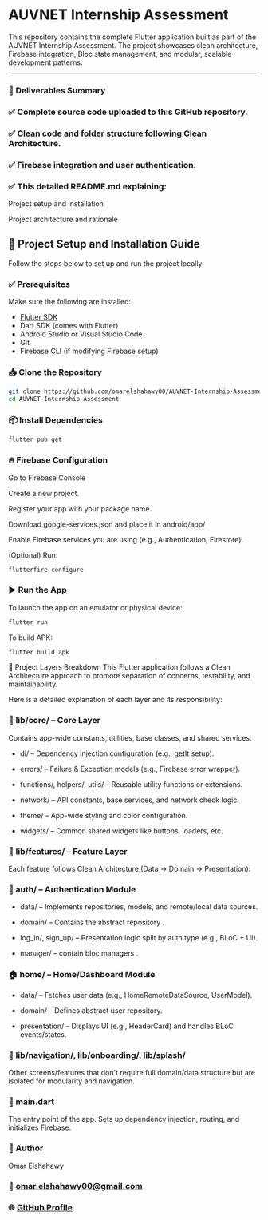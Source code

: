 # AUVNET Internship Assessment

This repository contains the complete Flutter application built as part of the AUVNET Internship Assessment. The project showcases clean architecture, Firebase integration, Bloc state management, and modular, scalable development patterns.

---
### 📝 Deliverables Summary
### ✅ Complete source code uploaded to this GitHub repository.

### ✅ Clean code and folder structure following Clean Architecture.

### ✅ Firebase integration and user authentication.

### ✅ This detailed README.md explaining:

Project setup and installation

Project architecture and rationale

## 🚀 Project Setup and Installation Guide

Follow the steps below to set up and run the project locally:

### ✅ Prerequisites

Make sure the following are installed:

- [Flutter SDK](https://flutter.dev/docs/get-started/install)
- Dart SDK (comes with Flutter)
- Android Studio or Visual Studio Code
- Git
- Firebase CLI (if modifying Firebase setup)

### 📥 Clone the Repository

```bash
git clone https://github.com/omarelshahawy00/AUVNET-Internship-Assessment.git
cd AUVNET-Internship-Assessment
```
### 📦 Install Dependencies

```bash
flutter pub get
```
### 🔥 Firebase Configuration
Go to Firebase Console

Create a new project.

Register your app with your package name.

Download google-services.json and place it in android/app/

Enable Firebase services you are using (e.g., Authentication, Firestore).

(Optional) Run:
```bash
flutterfire configure
```
### ▶️ Run the App
To launch the app on an emulator or physical device:

```bash
flutter run
```
To build APK:
```bash
flutter build apk
```
🧱 Project Layers Breakdown
This Flutter application follows a Clean Architecture approach to promote separation of concerns, testability, and maintainability.

Here is a detailed explanation of each layer and its responsibility:

### 📁 lib/core/ – Core Layer
Contains app-wide constants, utilities, base classes, and shared services.


- di/ – Dependency injection configuration (e.g., getIt setup).

- errors/ – Failure & Exception models (e.g., Firebase error wrapper).

- functions/, helpers/, utils/ – Reusable utility functions or extensions.

- network/ – API constants, base services, and network check logic.

- theme/ – App-wide styling and color configuration.

- widgets/ – Common shared widgets like buttons, loaders, etc.

### 📁 lib/features/ – Feature Layer
Each feature follows Clean Architecture (Data → Domain → Presentation):


### 🔐 auth/ – Authentication Module
- data/ – Implements repositories, models, and remote/local data sources.

- domain/ – Contains the abstract repository .

- log_in/, sign_up/ – Presentation logic split by auth type (e.g., BLoC + UI).

- manager/ –  contain bloc managers .
  

### 🏠 home/ – Home/Dashboard Module
- data/ – Fetches user data (e.g., HomeRemoteDataSource, UserModel).

- domain/ – Defines abstract user repository.

- presentation/ – Displays UI (e.g., HeaderCard) and handles BLoC events/states.

### 📁 lib/navigation/, lib/onboarding/, lib/splash/
Other screens/features that don't require full domain/data structure but are isolated for modularity and navigation.

### 📄 main.dart
The entry point of the app. Sets up dependency injection, routing, and initializes Firebase.


### 👤 Author
Omar Elshahawy
### 📧 omar.elshahawy00@gmail.com
### 🌐 [GitHub Profile](https://github.com/omarelshahawy00)
